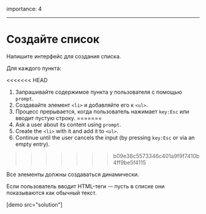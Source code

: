 importance: 4

---

# Создайте список

Напишите интерфейс для создания списка.

Для каждого пункта:

<<<<<<< HEAD
1. Запрашивайте содержимое пункта у пользователя с помощью  `prompt`.
2. Создавайте элемент `<li>` и добавляйте его к `<ul>`.
3. Процесс прерывается, когда пользователь нажимает `key:Esc` или вводит пустую строку.
=======
1. Ask a user about its content using `prompt`.
2. Create the `<li>` with it and add it to `<ul>`.
3. Continue until the user cancels the input (by pressing `key:Esc` or via an empty entry).
>>>>>>> b09e38c5573346c401a9f9f7410b4ff9be5f4115

Все элементы должны создаваться динамически.

Если пользователь вводит HTML-теги -– пусть в списке они показываются как обычный текст.

[demo src="solution"]
